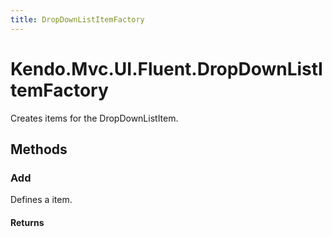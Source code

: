 ```yaml
---
title: DropDownListItemFactory
---
```


# Kendo.Mvc.UI.Fluent.DropDownListItemFactory
Creates items for the DropDownListItem.




## Methods


### Add
Defines a item.



#### Returns





